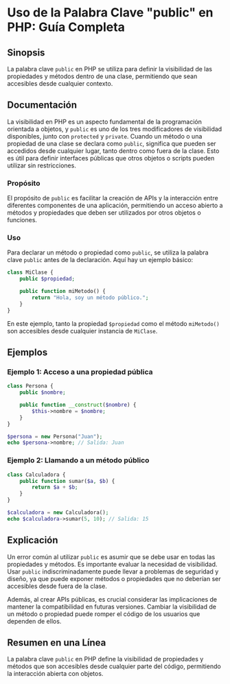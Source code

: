 <!--
Meta Description: # Uso de la Palabra Clave "public" en PHP: Guía Completa ## Sinopsis La palabra clave `public` en PHP se utiliza para definir la visibilidad de las pr...
Meta Keywords: public, que, php, propiedad, visibilidad
-->

# Uso de la Palabra Clave "public" en PHP: Guía Completa

## Sinopsis
La palabra clave `public` en PHP se utiliza para definir la visibilidad de las propiedades y métodos dentro de una clase, permitiendo que sean accesibles desde cualquier contexto.

## Documentación

La visibilidad en PHP es un aspecto fundamental de la programación orientada a objetos, y `public` es uno de los tres modificadores de visibilidad disponibles, junto con `protected` y `private`. Cuando un método o una propiedad de una clase se declara como `public`, significa que pueden ser accedidos desde cualquier lugar, tanto dentro como fuera de la clase. Esto es útil para definir interfaces públicas que otros objetos o scripts pueden utilizar sin restricciones.

### Propósito
El propósito de `public` es facilitar la creación de APIs y la interacción entre diferentes componentes de una aplicación, permitiendo un acceso abierto a métodos y propiedades que deben ser utilizados por otros objetos o funciones.

### Uso
Para declarar un método o propiedad como `public`, se utiliza la palabra clave `public` antes de la declaración. Aquí hay un ejemplo básico:

```php
class MiClase {
    public $propiedad;

    public function miMetodo() {
        return "Hola, soy un método público.";
    }
}
```

En este ejemplo, tanto la propiedad `$propiedad` como el método `miMetodo()` son accesibles desde cualquier instancia de `MiClase`.

## Ejemplos

### Ejemplo 1: Acceso a una propiedad pública

```php
class Persona {
    public $nombre;

    public function __construct($nombre) {
        $this->nombre = $nombre;
    }
}

$persona = new Persona("Juan");
echo $persona->nombre; // Salida: Juan
```

### Ejemplo 2: Llamando a un método público

```php
class Calculadora {
    public function sumar($a, $b) {
        return $a + $b;
    }
}

$calculadora = new Calculadora();
echo $calculadora->sumar(5, 10); // Salida: 15
```

## Explicación

Un error común al utilizar `public` es asumir que se debe usar en todas las propiedades y métodos. Es importante evaluar la necesidad de visibilidad. Usar `public` indiscriminadamente puede llevar a problemas de seguridad y diseño, ya que puede exponer métodos o propiedades que no deberían ser accesibles desde fuera de la clase. 

Además, al crear APIs públicas, es crucial considerar las implicaciones de mantener la compatibilidad en futuras versiones. Cambiar la visibilidad de un método o propiedad puede romper el código de los usuarios que dependen de ellos.

## Resumen en una Línea
La palabra clave `public` en PHP define la visibilidad de propiedades y métodos que son accesibles desde cualquier parte del código, permitiendo la interacción abierta con objetos.